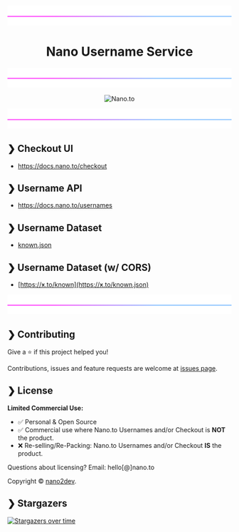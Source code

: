 ![line](https://github.com/fwd/n2/raw/master/.github/line.png)

<h1 align="center">Nano Username Service</h1>

![line](https://github.com/fwd/n2/raw/master/.github/line.png)

<p align="center">
  <img src="https://github.com/fwd/nano/raw/master/dist/images/cover2.png" alt="Nano.to" />
</p>

![line](https://github.com/fwd/n2/raw/master/.github/line.png)

## ❯ Checkout UI

- https://docs.nano.to/checkout

## ❯ Username API

- https://docs.nano.to/usernames

## ❯ Username Dataset

- [known.json](https://github.com/fwd/nano/blob/master/known.json)

## ❯ Username Dataset (w/ CORS)

- [https://ӿ.to/known](https://ӿ.to/known.json)

![line](https://github.com/fwd/n2/raw/master/.github/line.png)

## ❯ Contributing

Give a ⭐️ if this project helped you!

Contributions, issues and feature requests are welcome at [issues page](https://github.com/fwd/nano/issues).

## ❯ License

**Limited Commercial Use:**

- ✅ Personal & Open Source
- ✅ Commercial use where Nano.to Usernames and/or Checkout is **NOT** the product.
- ❌ Re-selling/Re-Packing: Nano.to Usernames and/or Checkout **IS** the product.

Questions about licensing? Email: hello[@]nano.to

Copyright © [nano2dev](https://twitter.com/nano2dev).

## ❯ Stargazers

[![Stargazers over time](https://starchart.cc/fwd/nano.svg)](https://github.com/fwd/nano)
